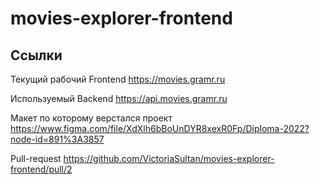 # movies-explorer-frontend

## Ссылки

Текущий рабочий Frontend
https://movies.gramr.ru

Используемый Backend
https://api.movies.gramr.ru

Макет по которому верстался проект
https://www.figma.com/file/XdXlh6bBoUnDYR8xexR0Fp/Diploma-2022?node-id=891%3A3857

Pull-request
https://github.com/VictoriaSultan/movies-explorer-frontend/pull/2
